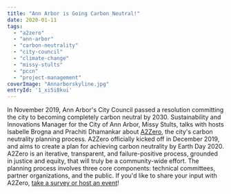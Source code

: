 ```yaml
---
title: "Ann Arbor is Going Carbon Neutral!"
date: 2020-01-11
tags: 
  - "a2zero"
  - "ann-arbor"
  - "carbon-neutrality"
  - "city-council"
  - "climate-change"
  - "missy-stults"
  - "pccn"
  - "project-management"
coverImage: "Annarborskyline.jpg"
entryId: '1_xi5i8kui'
---
```


In November 2019, Ann Arbor's City Council passed a resolution committing the city to becoming completely carbon neutral by 2030. Sustainability and Innovations Manager for the City of Ann Arbor, Missy Stults, talks with hosts Isabelle Brogna and Prachiti Dhamankar about [A2Zero](https://www.a2zero.org/), the city's carbon neutrality planning process. A2Zero officially kicked off in December 2019, and aims to create a plan for achieving carbon neutrality by Earth Day 2020. A2Zero is an iterative, transparent, and failure-positive process, grounded in justice and equity, that will truly be a community-wide effort. The planning process involves three core components: technical committees, partner organizations, and the public. If you'd like to share your input with A2Zero, [take a survey or host an event](https://www.a2zero.org/get-involved/)!
